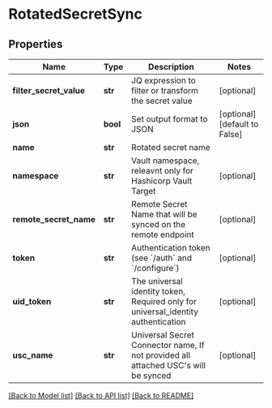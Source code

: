 # RotatedSecretSync

## Properties
Name | Type | Description | Notes
------------ | ------------- | ------------- | -------------
**filter_secret_value** | **str** | JQ expression to filter or transform the secret value | [optional] 
**json** | **bool** | Set output format to JSON | [optional] [default to False]
**name** | **str** | Rotated secret name | 
**namespace** | **str** | Vault namespace, releavnt only for Hashicorp Vault Target | [optional] 
**remote_secret_name** | **str** | Remote Secret Name that will be synced on the remote endpoint | [optional] 
**token** | **str** | Authentication token (see &#x60;/auth&#x60; and &#x60;/configure&#x60;) | [optional] 
**uid_token** | **str** | The universal identity token, Required only for universal_identity authentication | [optional] 
**usc_name** | **str** | Universal Secret Connector name, If not provided all attached USC&#39;s will be synced | [optional] 

[[Back to Model list]](../README.md#documentation-for-models) [[Back to API list]](../README.md#documentation-for-api-endpoints) [[Back to README]](../README.md)


